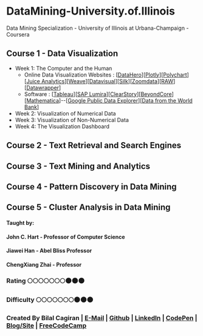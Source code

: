 # DataMining-University.of.Illinois
Data Mining Specialization - University of Illinois at Urbana-Champaign - Coursera

## Course 1 - Data Visualization
* Week 1: The Computer and the Human 
    * Online Data Visualization Websites : [[DataHero](https://datahero.com/)][[Plotly](https://plot.ly/)][[Polychart](https://github.com/Polychart)][[Juice Analytics](http://www.juiceanalytics.com/)][[Weave](http://www.iweave.org/)][[Datavisual](http://datavisu.al/)][[Silk](https://www.silk.co/)][[Zoomdata](https://www.zoomdata.com/)][[RAW](http://rawgraphs.io/)][[Datawrapper](https://www.datawrapper.de/)]
    * Software : [[Tableau](https://www.tableau.com/)][[SAP Lumira](https://www.sapstore.com/getlumira)][[ClearStory](http://www.clearstorydata.com/)][[BeyondCore](https://www.beyondcore.com)][[Mathematica](http://www.wolfram.com/mathematica/)]--[[Google Public Data Explorer](http://www.google.com/publicdata/directory)][[Data from the World Bank](http://data.worldbank.org/)]
* Week 2: Visualization of Numerical Data
* Week 3: Visualization of Non-Numerical Data
* Week 4: The Visualization Dashboard

## Course 2 - Text Retrieval and Search Engines

## Course 3 - Text Mining and Analytics

## Course 4 - Pattern Discovery in Data Mining

## Course 5 - Cluster Analysis in Data Mining

#### Taught by:
#### John C. Hart - Professor of Computer Science
#### Jiawei Han - Abel Bliss Professor
#### ChengXiang Zhai - Professor

### Rating :full_moon::full_moon::full_moon::full_moon::full_moon::full_moon::full_moon::new_moon::new_moon::new_moon:
### Difficulty :full_moon::full_moon::full_moon::full_moon::full_moon::full_moon::full_moon::new_moon::new_moon::new_moon:

### Created By Bilal Cagiran | [E-Mail](mailto:bcagiran@hotmail.com) | [Github](https://github.com/extwiii/) | [LinkedIn](https://linkedin.com/in/bilalcagiran) | [CodePen](http://codepen.io/extwiii/) | [Blog/Site](http://bilalcagiran.com) | [FreeCodeCamp](https://www.freecodecamp.com/extwiii) 

